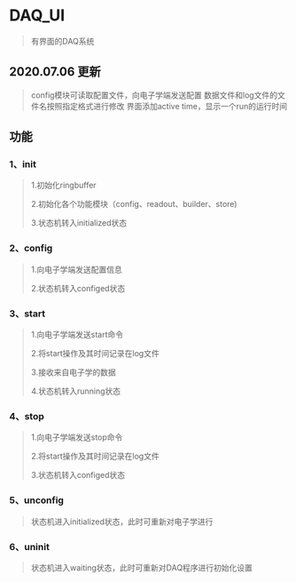 # DAQ_UI

> 有界面的DAQ系统 

## 2020.07.06 更新
> config模块可读取配置文件，向电子学端发送配置
> 数据文件和log文件的文件名按照指定格式进行修改
> 界面添加active time，显示一个run的运行时间

## 功能

### 1、init

> 1.初始化ringbuffer
>
> 2.初始化各个功能模块（config、readout、builder、store)
>
> 3.状态机转入initialized状态

### 2、config

> 1.向电子学端发送配置信息
>
> 2.状态机转入configed状态

### 3、start

> 1.向电子学端发送start命令
>
> 2.将start操作及其时间记录在log文件
>
> 3.接收来自电子学的数据
>
> 4.状态机转入running状态

### 4、stop

> 1.向电子学端发送stop命令
>
> 2.将start操作及其时间记录在log文件
>
> 3.状态机转入configed状态

### 5、unconfig

> 状态机进入initialized状态，此时可重新对电子学进行

### 6、uninit

> 状态机进入waiting状态，此时可重新对DAQ程序进行初始化设置
